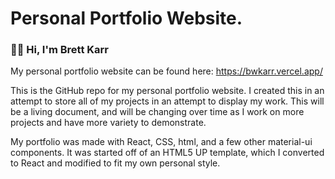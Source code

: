# Personal Portfolio Website.

### 👋🏽 Hi, I'm Brett Karr

My personal portfolio website can be found here: https://bwkarr.vercel.app/

This is the GitHub repo for my personal portfolio website. I created this in an attempt to store all of my projects in an attempt to display my work. This will be a living document, and will be changing over time as I work on more projects and have more variety to demonstrate.

My portfolio was made with React, CSS, html, and a few other material-ui components. It was started off of an HTML5 UP template, which I converted to React and modified to fit my own personal style.
